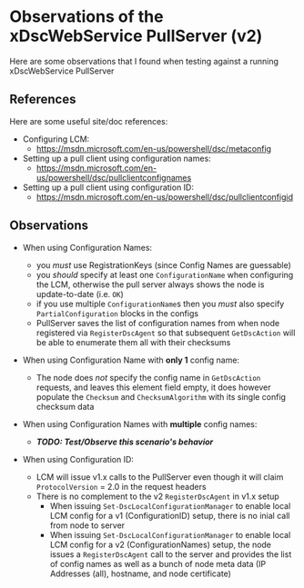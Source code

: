 # Observations of the xDscWebService PullServer (v2)

Here are some observations that I found when testing against a running xDscWebService PullServer

## References

Here are some useful site/doc references:
* Configuring LCM:
  * https://msdn.microsoft.com/en-us/powershell/dsc/metaconfig
* Setting up a pull client using configuration names:
  * https://msdn.microsoft.com/en-us/powershell/dsc/pullclientconfignames
* Setting up a pull client using configuration ID:
  * https://msdn.microsoft.com/en-us/powershell/dsc/pullclientconfigid

## Observations

* When using Configuration Names:
  * you *must* use RegistrationKeys (since Config Names are guessable)
  * you *should* specify at least one `ConfigurationName` when configuring the LCM,
    otherwise the pull server always shows the node is update-to-date (i.e. `OK`)
  * if you use multiple `ConfigurationName`s then you *must* also specify
    `PartialConfiguration` blocks in the configs
  * PullServer saves the list of configuration names from when node registered
    via `RegisterDscAgent` so that subsequent `GetDscAction` will be able to
    enumerate them all with their checksums

* When using Configuration Name with **only 1** config name:
  * The node does *not* specify the config name in `GetDscAction` requests, and
    leaves this element field empty, it does however populate the
    `Checksum` and `ChecksumAlgorithm` with its single config checksum data

* When using Configuration Names with **multiple** config names:
  * ***TODO: Test/Observe this scenario's behavior***  

* When using Configuration ID:
  * LCM will issue v1.x calls to the PullServer even though it will claim
    `ProtocolVersion` = 2.0 in the request headers
  * There is no complement to the v2 `RegisterDscAgent` in v1.x setup
    * When issuing `Set-DscLocalConfigurationManager` to enable local LCM config
      for a v1 (ConfigurationID) setup, there is no inial call from node to server
    * When issuing `Set-DscLocalConfigurationManager` to enable local LCM config
      for a v2 (ConfigurationNames) setup, the node issues a `RegisterDscAgent`
      call to the server and provides the list of config names as well as a bunch
      of node meta data (IP Addresses (all), hostname, and node certificate)

